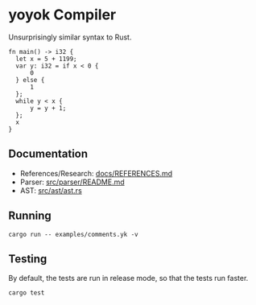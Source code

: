 # yoyok Compiler

Unsurprisingly similar syntax to Rust.

```
fn main() -> i32 {
  let x = 5 + 1199;
  var y: i32 = if x < 0 {
      0
  } else {
      1
  };
  while y < x {
      y = y + 1;
  };
  x
}
```

## Documentation

- References/Research: [docs/REFERENCES.md](docs/REFERENCES.md)
- Parser: [src/parser/README.md](src/parser/README.md)
- AST: [src/ast/ast.rs](src/ast/ast.rs)

## Running

```
cargo run -- examples/comments.yk -v
```

## Testing

By default, the tests are run in release mode, so that the tests run faster.

```
cargo test
```
